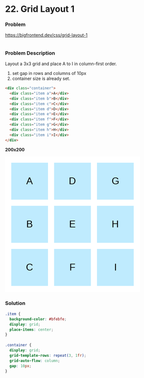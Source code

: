 # 22. Grid Layout 1

### Problem

https://bigfrontend.dev/css/grid-layout-1

#

### Problem Description

Layout a 3x3 grid and place A to I in column-first order.

1. set gap in rows and columns of 10px
2. container size is already set.

```html
<div class="container">
  <div class="item a">A</div>
  <div class="item b">B</div>
  <div class="item c">C</div>
  <div class="item d">D</div>
  <div class="item e">E</div>
  <div class="item f">F</div>
  <div class="item g">G</div>
  <div class="item h">H</div>
  <div class="item i">I</div>
</div>
```

**200x200**

![result 1](r1.png)

### Solution

```css
.item {
  background-color: #bfebfe;
  display: grid;
  place-items: center;
}

.container {
  display: grid;
  grid-template-rows: repeat(3, 1fr);
  grid-auto-flow: column;
  gap: 10px;
}
```
